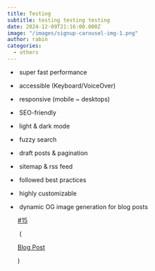 ```yaml
---
title: Testing
subtitle: testing testing testing
date: 2024-12-09T21:16:00.000Z
image: "/images/signup-carousel-img-1.png"
author: rabin
categories:
  - others
---
```



*  super fast performance
*  accessible (Keyboard/VoiceOver)
*  responsive (mobile ~ desktops)
*  SEO-friendly
*  light & dark mode
*  fuzzy search
*  draft posts & pagination
*  sitemap & rss feed
*  followed best practices
*  highly customizable
*  dynamic OG image generation for blog posts 

  [\#15](https://github.com/satnaing/astro-paper/pull/15)

   (

  [Blog Post](https://astro-paper.pages.dev/posts/dynamic-og-image-generation-in-astropaper-blog-posts/)

  )
